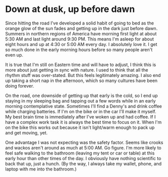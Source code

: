 # Down at dusk, up before dawn

Since hitting the road I've developed a solid habit of going to bed as the orange glow of the sun fades and getting up in the dark just before dawn. Summers in northern regions of America have morning first light at about 5:30 AM and last light around 9:30 PM. This means I'm asleep for about eight hours and up at 4:30 or 5:00 AM every day. I absolutely love it. I get so much done in the early morning hours before so many people aren't even up.

It is true that I'm still on Eastern time and will have to adjust, I think this is more about just getting in sync with nature. I used to think that all the rhythm stuff was over-stated. But this feels legitimately amazing. I also end up taking a short nap in the afternoon, which so many cultures have been doing forever.

On the road, one downside of getting up that early is the cold, so I end up staying in my sleeping bag and tapping out a few words while in an early morning contemplative state. Sometimes I'll find a Denny's and drink coffee while charging batteries. If I'm on the bike or in the car I'll make it myself. My best brain time is immediately after I've woken up and had coffee. If I have a complex work task it is always the best time to focus on it. When I'm on the bike this works out because it isn't light/warm enough to pack up and get moving, yet.

One advantage I was not expecting was the safety factor. Seems like crooks and wackos aren't around as much at 5:00 AM. Go figure. I'm more likely to feel safe walking to the bathroom (leaving my tent or car or table) at this early hour than other times of the day. I obviously have nothing scientific to back that up, just a hunch. (By the way, I always take my wallet, phone, and laptop with me into the bathroom.)
